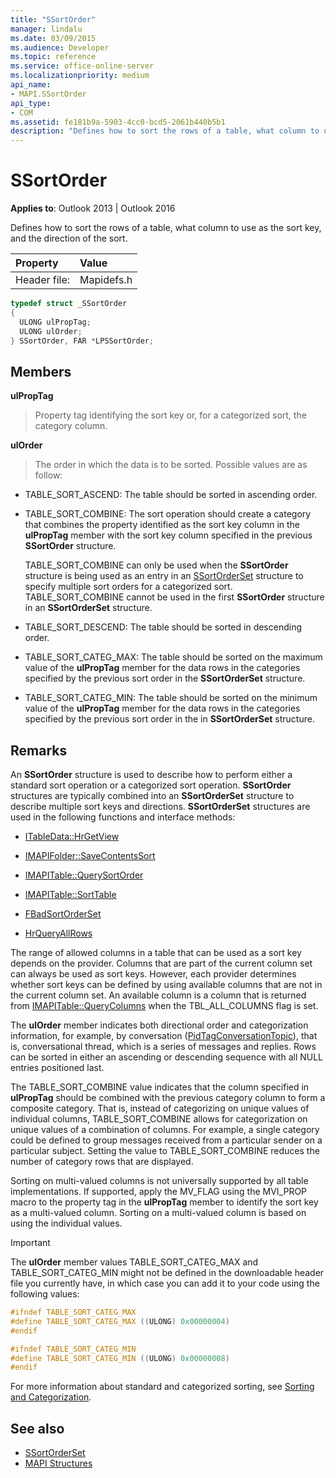```yaml
---
title: "SSortOrder"
manager: lindalu
ms.date: 03/09/2015
ms.audience: Developer
ms.topic: reference
ms.service: office-online-server
ms.localizationpriority: medium
api_name:
- MAPI.SSortOrder
api_type:
- COM
ms.assetid: fe181b9a-5903-4cc0-bcd5-2061b440b5b1
description: "Defines how to sort the rows of a table, what column to use as the sort key, and the direction of the sort."
---
```


# SSortOrder

**Applies to**: Outlook 2013 | Outlook 2016
  
Defines how to sort the rows of a table, what column to use as the sort key, and the direction of the sort.
  
|Property |Value |
|:-----|:-----|
|Header file:  <br/> |Mapidefs.h  <br/> |

```cpp
typedef struct _SSortOrder
{
  ULONG ulPropTag;
  ULONG ulOrder;
} SSortOrder, FAR *LPSSortOrder;

```

## Members

**ulPropTag**
  
> Property tag identifying the sort key or, for a categorized sort, the category column.

**ulOrder**
  
> The order in which the data is to be sorted. Possible values are as follow:

- TABLE_SORT_ASCEND: The table should be sorted in ascending order.

- TABLE_SORT_COMBINE: The sort operation should create a category that combines the property identified as the sort key column in the **ulPropTag** member with the sort key column specified in the previous **SSortOrder** structure.

    TABLE_SORT_COMBINE can only be used when the **SSortOrder** structure is being used as an entry in an [SSortOrderSet](ssortorderset.md) structure to specify multiple sort orders for a categorized sort. TABLE_SORT_COMBINE cannot be used in the first **SSortOrder** structure in an **SSortOrderSet** structure.

- TABLE_SORT_DESCEND: The table should be sorted in descending order.

- TABLE_SORT_CATEG_MAX: The table should be sorted on the maximum value of the **ulPropTag** member for the data rows in the categories specified by the previous sort order in the **SSortOrderSet** structure.

- TABLE_SORT_CATEG_MIN: The table should be sorted on the minimum value of the **ulPropTag** member for the data rows in the categories specified by the previous sort order in the in **SSortOrderSet** structure.

## Remarks

An **SSortOrder** structure is used to describe how to perform either a standard sort operation or a categorized sort operation. **SSortOrder** structures are typically combined into an **SSortOrderSet** structure to describe multiple sort keys and directions. **SSortOrderSet** structures are used in the following functions and interface methods:
  
- [ITableData::HrGetView](itabledata-hrgetview.md)

- [IMAPIFolder::SaveContentsSort](imapifolder-savecontentssort.md)

- [IMAPITable::QuerySortOrder](imapitable-querysortorder.md)

- [IMAPITable::SortTable](imapitable-sorttable.md)

- [FBadSortOrderSet](fbadsortorderset.md)

- [HrQueryAllRows](hrqueryallrows.md)

The range of allowed columns in a table that can be used as a sort key depends on the provider. Columns that are part of the current column set can always be used as sort keys. However, each provider determines whether sort keys can be defined by using available columns that are not in the current column set. An available column is a column that is returned from [IMAPITable::QueryColumns](imapitable-querycolumns.md) when the TBL_ALL_COLUMNS flag is set.
  
The **ulOrder** member indicates both directional order and categorization information, for example, by conversation ([PidTagConversationTopic](pidtagconversationtopic-canonical-property.md)), that is, conversational thread, which is a series of messages and replies. Rows can be sorted in either an ascending or descending sequence with all NULL entries positioned last.
  
The TABLE_SORT_COMBINE value indicates that the column specified in **ulPropTag** should be combined with the previous category column to form a composite category. That is, instead of categorizing on unique values of individual columns, TABLE_SORT_COMBINE allows for categorization on unique values of a combination of columns. For example, a single category could be defined to group messages received from a particular sender on a particular subject. Setting the value to TABLE_SORT_COMBINE reduces the number of category rows that are displayed.
  
Sorting on multi-valued columns is not universally supported by all table implementations. If supported, apply the MV_FLAG using the MVI_PROP macro to the property tag in the **ulPropTag** member to identify the sort key as a multi-valued column. Sorting on a multi-valued column is based on using the individual values.
  
> [!IMPORTANT]
> The **ulOrder** member values TABLE_SORT_CATEG_MAX and TABLE_SORT_CATEG_MIN might not be defined in the downloadable header file you currently have, in which case you can add it to your code using the following values:
> ```cpp
> #ifndef TABLE_SORT_CATEG_MAX
> #define TABLE_SORT_CATEG_MAX ((ULONG) 0x00000004)
> #endif
>
> #ifndef TABLE_SORT_CATEG_MIN
> #define TABLE_SORT_CATEG_MIN ((ULONG) 0x00000008)
> #endif
> ```
  
For more information about standard and categorized sorting, see [Sorting and Categorization](sorting-and-categorization.md).
  
## See also

- [SSortOrderSet](ssortorderset.md)
- [MAPI Structures](mapi-structures.md)

